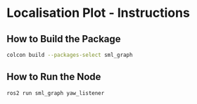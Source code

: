 # Localisation Plot - Instructions
## How to Build the Package
```bash
colcon build --packages-select sml_graph
```
## How to Run the Node
```bash
ros2 run sml_graph yaw_listener
```